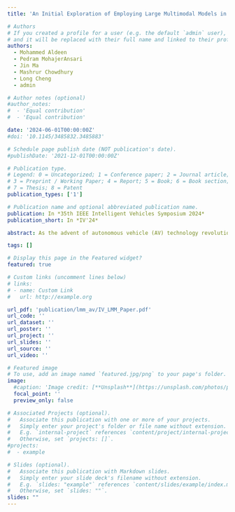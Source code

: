 ```yaml
---
title: 'An Initial Exploration of Employing Large Multimodal Models in Defending Against Autonomous Vehicles Attacks'

# Authors
# If you created a profile for a user (e.g. the default `admin` user), write the username (folder name) here
# and it will be replaced with their full name and linked to their profile.
authors:
  - Mohammed Aldeen
  - Pedram MohajerAnsari
  - Jin Ma
  - Mashrur Chowdhury
  - Long Cheng
  - admin

# Author notes (optional)
#author_notes:
#  - 'Equal contribution'
#  - 'Equal contribution'

date: '2024-06-01T00:00:00Z'
#doi: '10.1145/3485832.3485883'

# Schedule page publish date (NOT publication's date).
#publishDate: '2021-12-01T00:00:00Z'

# Publication type.
# Legend: 0 = Uncategorized; 1 = Conference paper; 2 = Journal article;
# 3 = Preprint / Working Paper; 4 = Report; 5 = Book; 6 = Book section;
# 7 = Thesis; 8 = Patent
publication_types: ['1']

# Publication name and optional abbreviated publication name.
publication: In *35th IEEE Intelligent Vehicles Symposium 2024*
publication_short: In *IV'24*

abstract: As the advent of autonomous vehicle (AV) technology revolutionizes transportation, it simultaneously introduces new vulnerabilities to cyber-attacks, posing significant challenges to vehicle safety and security. The complexity of these systems, coupled with their increasing reliance on advanced computer vision and machine learning algorithms, makes them susceptible to sophisticated AV attacks. This paper explores the potential of Large Multimodal Models (LMMs) in identifying Natural Denoising Diffusion (NDD) attacks on traffic signs. Our comparative analysis show the superior performance of LMMs in detecting NDD samples with an average accuracy of 82.52% across the selected models compared to 37.75% for state-of-the-art deep learning models. We further discuss the integration of LMMs within the resource-constrained computational environments to mimic typical autonomous vehicles and assess their practicality through latency benchmarks. Results show substantial superiority  of GPT models in achieving lower latency, down to 4.5 seconds per image for both computation time and network latency (RTT), suggesting a viable path towards real-world deployability. Lastly, we extend our analysis to LMMs' applicability against a wider spectrum of AV attacks, particularly focusing on the Automated Lane Centering systems, emphasizing the potential of LMMs to enhance vehicular cybersecurity. 

tags: []

# Display this page in the Featured widget?
featured: true

# Custom links (uncomment lines below)
# links:
# - name: Custom Link
#   url: http://example.org

url_pdf: 'publication/lmm_av/IV_LMM_Paper.pdf'
url_code: ''
url_dataset: ''
url_poster: ''
url_project: ''
url_slides: ''
url_source: ''
url_video: ''

# Featured image
# To use, add an image named `featured.jpg/png` to your page's folder.
image:
  #caption: 'Image credit: [**Unsplash**](https://unsplash.com/photos/pLCdAaMFLTE)'
  focal_point: ''
  preview_only: false

# Associated Projects (optional).
#   Associate this publication with one or more of your projects.
#   Simply enter your project's folder or file name without extension.
#   E.g. `internal-project` references `content/project/internal-project/index.md`.
#   Otherwise, set `projects: []`.
#projects:
#  - example

# Slides (optional).
#   Associate this publication with Markdown slides.
#   Simply enter your slide deck's filename without extension.
#   E.g. `slides: "example"` references `content/slides/example/index.md`.
#   Otherwise, set `slides: ""`.
slides: ""
---
```


